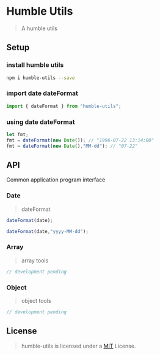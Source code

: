 # Humble Utils

> A humble utils

## Setup

### install humble utils

``` bash
npm i humble-utils --save
```

### import date dateFormat

``` javascript
import { dateFormat } from "humble-utils";
```

### using date dateFormat

``` javascript
let fmt;
fmt = dateFormat(new Date()); // "1996-07-22 13:14:00"
fmt = dateFormat(new Date(),"MM-dd"); // "07-22"
```

## API

Common application program interface

### Date

> dateFormat

``` javascript
dateFormat(date);

dateFormat(date,"yyyy-MM-dd");
```

### Array

> array tools

``` javascript
// development pending
```

### Object

> object tools

``` javascript
// development pending
```

## License

> humble-utils is licensed under a [MIT](https://opensource.org/licenses/MIT/) License.

